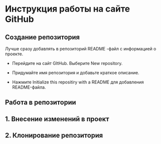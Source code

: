 # Инструкция работы на сайте GitHub

## Создание  репозитория

Лучше сразу добавлять в репозиторий README -файл с информацией о проекте.

* Перейдите на сайт GItHub. Выберите New repository.

* Придумайте имя репозитория и добавьте краткое описание.

* Нажмите Initialize this repositiry with a README для добавления README-файла. 

## Работа в репозитории

## 1. Внесение изменений в проект

## 2. Клонирование репозитория
